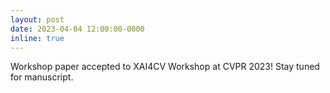 ```yaml
---
layout: post
date: 2023-04-04 12:00:00-0000
inline: true
---
```


Workshop paper accepted to XAI4CV Workshop at CVPR 2023! Stay tuned for manuscript.
